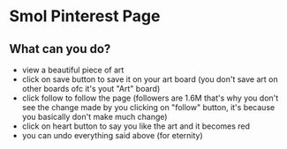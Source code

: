 # Smol Pinterest Page

## What can you do?
- view a beautiful piece of art
- click on save button to save it on your art board (you don't save art on other boards ofc it's yout "Art" board)
- click follow to follow the page (followers are 1.6M that's why you don't see the change made by you clicking on "follow" button, it's because you basically don't make much change)
- click on heart button to say you like the art and it becomes red
- you can undo everything said above (for eternity)